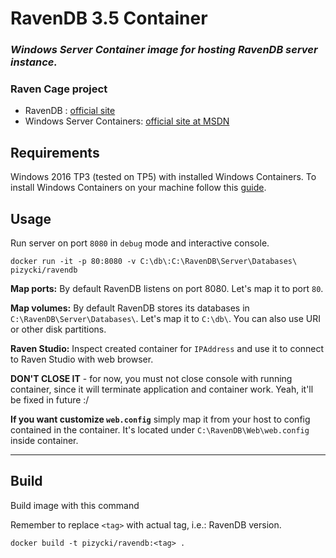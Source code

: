 # RavenDB 3.5 Container
### _Windows Server Container image for hosting RavenDB server instance._
### Raven Cage project

* RavenDB : [official site](https://ravendb.net/)
* Windows Server Containers: [official site at MSDN](https://msdn.microsoft.com/virtualization/windowscontainers/containers_welcome)

## Requirements

Windows 2016 TP3 (tested on TP5) with installed Windows Containers.
To install Windows Containers on your machine follow this [guide](https://msdn.microsoft.com/pl-pl/virtualization/windowscontainers/quick_start/quick_start_windows_server).

## Usage

Run server on port `8080` in `debug` mode and interactive console.

```
docker run -it -p 80:8080 -v C:\db\:C:\RavenDB\Server\Databases\ pizycki/ravendb
```

**Map ports:** By default RavenDB listens on port 8080. Let's map it to port `80`.

**Map volumes:** By default RavenDB stores its databases in `C:\RavenDB\Server\Databases\`. Let's map it to `C:\db\`. You can also use URI or other disk partitions.

**Raven Studio:** Inspect created container for `IPAddress` and use it to connect to Raven Studio with web browser.

**DON'T CLOSE IT** - for now, you must not close console with running container, since it will terminate application and container work. Yeah, it'll be fixed in future :/

**If you want customize `web.config`** simply map it from your host to config contained in the container. It's located under `C:\RavenDB\Web\web.config` inside container. 


---
## Build

Build image with this command

Remember to replace `<tag>` with actual tag, i.e.: RavenDB version.

```
docker build -t pizycki/ravendb:<tag> .
```
